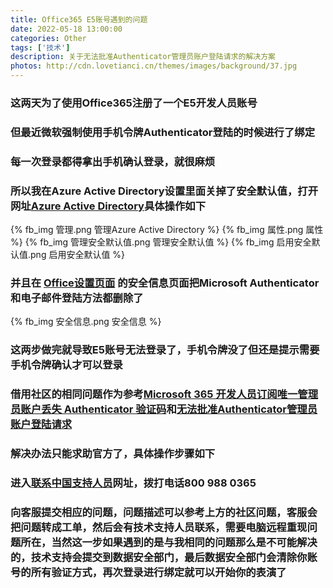 ```yaml
---
title: Office365 E5账号遇到的问题
date: 2022-05-18 13:00:00
categories: Other
tags: ['技术'] 
description: 关于无法批准Authenticator管理员账户登陆请求的解决方案
photos: http://cdn.lovetianci.cn/themes/images/background/37.jpg
---
```

<!-- more -->
### 这两天为了使用Office365注册了一个E5开发人员账号
### 但最近微软强制使用手机令牌Authenticator登陆的时候进行了绑定
### 每一次登录都得拿出手机确认登录，就很麻烦
### 所以我在Azure Active Directory设置里面关掉了安全默认值，打开网址[Azure Active Directory](https://portal.azure.com/#home "Azure Active Directory")具体操作如下
{% fb_img 管理.png 管理Azure Active Directory %}
{% fb_img 属性.png 属性 %}
{% fb_img 管理安全默认值.png 管理安全默认值 %}
{% fb_img 启用安全默认值.png 启用安全默认值 %}
### 并且在 [Office设置页面](https://mysignins.microsoft.com/security-info "Office设置页面") 的安全信息页面把Microsoft Authenticator和电子邮件登陆方法都删除了
{% fb_img 安全信息.png 安全信息 %}
### 这两步做完就导致E5账号无法登录了，手机令牌没了但还是提示需要手机令牌确认才可以登录
### 借用社区的相同问题作为参考[Microsoft 365 开发人员订阅唯一管理员账户丢失 Authenticator 验证码](https://answers.microsoft.com/zh-hans/msoffice/forum/all/microsoft-365/4c319bcc-d110-4702-a175-d766fc87398b "Microsoft 365 开发人员订阅唯一管理员账户丢失 Authenticator 验证码")和[无法批准Authenticator管理员账户登陆请求](https://answers.microsoft.com/zh-hans/msoffice/forum/all/%E6%97%A0%E6%B3%95%E6%89%B9%E5%87%86authenticator/cff1298f-617b-4d74-b760-f59832b56d05 "无法批准Authenticator管理员账户登陆请求")
### 解决办法只能求助官方了，具体操作步骤如下

### 进入[联系中国支持人员](https://docs.microsoft.com/zh-cn/microsoft-365/admin/support/china-prc?view=o365-worldwide "联系中国支持人员")网址，拨打电话800 988 0365
### 向客服提交相应的问题，问题描述可以参考上方的社区问题，客服会把问题转成工单，然后会有技术支持人员联系，需要电脑远程重现问题所在，当然这一步如果遇到的是与我相同的问题那么是不可能解决的，技术支持会提交到数据安全部门，最后数据安全部门会清除你账号的所有验证方式，再次登录进行绑定就可以开始你的表演了